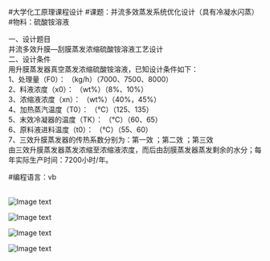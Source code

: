#大学化工原理课程设计
#课题：并流多效蒸发系统优化设计（具有冷凝水闪蒸）
#物料：硫酸铵溶液


一、设计题目<br>
并流多效升膜—刮膜蒸发浓缩硫酸铵溶液工艺设计<br>
二、设计条件<br>
    用升膜蒸发器真空蒸发浓缩硫酸铵溶液，已知设计条件如下：<br>
    1、处理量（F0）：        （kg/h）（7000、7500、8000）<br>
    2、料液浓度（x0）：        （wt%）（8%、10%）<br>
    3、浓缩液浓度（xn）：        （wt%）（40%，45%）<br>
    4、加热蒸汽温度（T0）：        （℃）（125、135）<br>
    5、末效冷凝器的温度（TK）：        （℃）（60、65）<br>
    6、原料液进料温度（t0）：        （℃）（55、60）<br>
    7、三效升膜蒸发器的传热系数分别为：第一效 ；第二效 ；第三效 <br>
    由三效升膜蒸发器蒸发浓缩至浓缩液浓度，而后由刮膜蒸发器蒸发剩余的水分；每年实际生产时间：7200小时/年。<br>


#编程语言：vb
<br><br>

![Image text](https://github.com/Helltab/curriculum_design-/blob/master/images/01.png)

![Image text](https://github.com/Helltab/curriculum_design-/blob/master/images/02.png)

![Image text](https://github.com/Helltab/curriculum_design-/blob/master/images/03.png)

![Image text](https://github.com/Helltab/curriculum_design-/blob/master/images/04.png)
